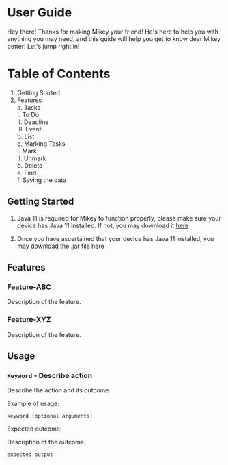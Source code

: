 # User Guide
Hey there! Thanks for making Mikey your friend! He's here to help you with anything you may need, and this guide will help you get to know dear Mikey better! Let's jump right in!

# Table of Contents
1. Getting Started<br>
2. Features<br>
   a. Tasks<br>
        I. To Do<br>
        II. Deadline<br>
        III. Event<br>
   b. List<br>
   c. Marking Tasks<br>
        I. Mark<br>
        II. Unmark<br>
   d. Delete<br>
   e. Find<br>
   f. Saving the data<br>
  
## Getting Started
1. Java 11 is required for Mikey to function properly, please make sure your device has Java 11 installed. If not, you may download it [here](https://www.oracle.com/sg/java/technologies/downloads/#java11)

2. Once you have ascertained that your device has Java 11 installed, you may download the .jar file [here]()
## Features 

### Feature-ABC

Description of the feature.

### Feature-XYZ

Description of the feature.

## Usage

### `Keyword` - Describe action

Describe the action and its outcome.

Example of usage: 

`keyword (optional arguments)`

Expected outcome:

Description of the outcome.

```
expected output
```

